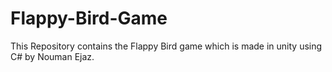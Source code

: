# Flappy-Bird-Game
This Repository contains the Flappy Bird game which is made in unity using C# by Nouman Ejaz.
